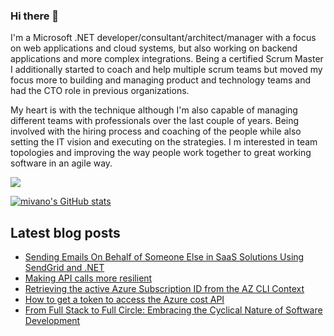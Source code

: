### Hi there 👋

I'm a Microsoft .NET developer/consultant/architect/manager with a focus on web applications and cloud systems, but also working on backend applications and more complex integrations. Being a certified Scrum Master I additionally started to coach and help multiple scrum teams but moved my focus more to building and managing product and technology teams and had the CTO role in previous organizations. 

My heart is with the technique although I'm also capable of managing different teams with professionals over the last couple of years. Being involved with the hiring process and coaching of the people while also setting the IT vision and executing on the strategies. I m interested in team topologies and improving the way people work together to great working software in an agile way.

<a href="https://www.twitter.com/mivano" target="_blank" rel="noreferrer"><img
src="https://img.shields.io/twitter/follow/mivano?logo=twitter&style=for-the-badge&color=0891b2&labelColor=1c1917"
/></a>

<a href="http://www.github.com/mivano"><img src="https://github-readme-stats.vercel.app/api?username=mivano&show_icons=true&hide=&count_private=true&title_color=0891b2&text_color=ffffff&icon_color=0891b2&bg_color=1c1917&hide_border=true&show_icons=true" alt="mivano's GitHub stats" /></a>

## Latest blog posts

<!--START_SECTION:feed-->
* [Sending Emails On Behalf of Someone Else in SaaS Solutions Using SendGrid and .NET](https:&#x2F;&#x2F;www.mindbyte.nl&#x2F;2023&#x2F;08&#x2F;29&#x2F;sending-emails-behalf-saas-solutions-sendgrid-net.html)
* [Making API calls more resilient](https:&#x2F;&#x2F;www.mindbyte.nl&#x2F;2023&#x2F;08&#x2F;28&#x2F;making-api-calls-resilient.html)
* [Retrieving the active Azure Subscription ID from the AZ CLI Context](https:&#x2F;&#x2F;www.mindbyte.nl&#x2F;2023&#x2F;08&#x2F;26&#x2F;retrieving-active-azure-subscription-id-az-cli-context.html)
* [How to get a token to access the Azure cost API](https:&#x2F;&#x2F;www.mindbyte.nl&#x2F;2023&#x2F;08&#x2F;22&#x2F;token-access-azure-cost-api.html)
* [From Full Stack to Full Circle: Embracing the Cyclical Nature of Software Development](https:&#x2F;&#x2F;www.mindbyte.nl&#x2F;2023&#x2F;08&#x2F;20&#x2F;full-stack-full-circle-embracing-cyclical-nature-software-development.html)
<!--END_SECTION:feed-->

<!--
**mivano/mivano** is a ✨ _special_ ✨ repository because its `README.md` (this file) appears on your GitHub profile.

Here are some ideas to get you started:

- 🔭 I’m currently working on ...
- 🌱 I’m currently learning ...
- 👯 I’m looking to collaborate on ...
- 🤔 I’m looking for help with ...
- 💬 Ask me about ...
- 📫 How to reach me: ...
- 😄 Pronouns: ...
- ⚡ Fun fact: ...
-->
